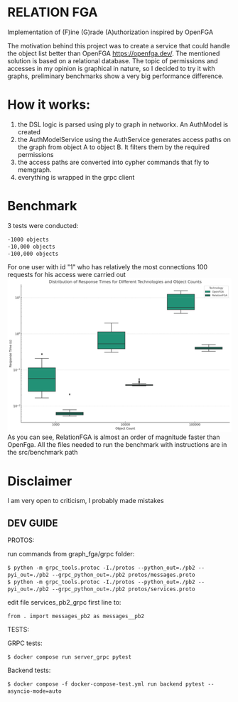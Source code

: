 RELATION FGA
============
Implementation of (F)ine (G)rade (A)uthorization inspired by OpenFGA

The motivation behind this project was to create a service that could handle the object list better than OpenFGA https://openfga.dev/. The mentioned solution is based on a relational database. The topic of permissions and accesses in my opinion is graphical in nature, so I decided to try it with graphs, preliminary benchmarks show a very big performance difference.

# How it works:
1. the DSL logic is parsed using ply to graph in networkx. An AuthModel is created
2. the AuthModelService using the AuthService generates access paths on the graph from object A to object B. It filters them by the required permissions
3. the access paths are converted into cypher commands that fly to memgraph.
4. everything is wrapped in the grpc client

# Benchmark
3 tests were conducted: 

    -1000 objects
    -10,000 objects
    -100,000 objects

For one user with id "1" who has relatively the most connections 100 requests for his access were carried out
![Alt text](benchmark.png)
As you can see, RelationFGA is almost an order of magnitude faster than OpenFga. All the files needed to run the benchmark with instructions are in the src/benchmark path

# Disclaimer
I am very open to criticism, I probably made mistakes


DEV GUIDE
---------
PROTOS:

run commands from graph_fga/grpc folder:

    $ python -m grpc_tools.protoc -I./protos --python_out=./pb2 --pyi_out=./pb2 --grpc_python_out=./pb2 protos/messages.proto
    $ python -m grpc_tools.protoc -I./protos --python_out=./pb2 --pyi_out=./pb2 --grpc_python_out=./pb2 protos/services.proto
    

edit file services_pb2_grpc first line to:

    from . import messages_pb2 as messages__pb2


TESTS:

GRPC tests:

    $ docker compose run server_grpc pytest

Backend tests:

    $ docker compose -f docker-compose-test.yml run backend pytest --asyncio-mode=auto
